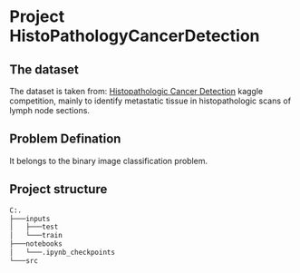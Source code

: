 # Project HistoPathologyCancerDetection

## The dataset
The dataset is taken from: [Histopathologic Cancer Detection](https://www.kaggle.com/c/histopathologic-cancer-detection/data) kaggle competition, mainly to identify metastatic tissue in histopathologic scans of lymph node sections.

## Problem Defination
It belongs to the binary image classification problem.

## Project structure
```sh
C:.
├───inputs
│   ├───test
│   └───train
├───notebooks
│   └───.ipynb_checkpoints
└───src
```
